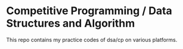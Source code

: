 # Competitive Programming / Data Structures and Algorithm
This repo contains my practice codes of dsa/cp on various platforms.
